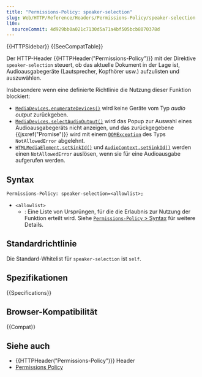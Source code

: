 ```yaml
---
title: "Permissions-Policy: speaker-selection"
slug: Web/HTTP/Reference/Headers/Permissions-Policy/speaker-selection
l10n:
  sourceCommit: 4d929bb0a021c7130d5a71a4bf505bcb8070378d
---
```


{{HTTPSidebar}} {{SeeCompatTable}}

Der HTTP-Header {{HTTPHeader("Permissions-Policy")}} mit der Direktive `speaker-selection` steuert, ob das aktuelle Dokument in der Lage ist, Audioausgabegeräte (Lautsprecher, Kopfhörer usw.) aufzulisten und auszuwählen.

Insbesondere wenn eine definierte Richtlinie die Nutzung dieser Funktion blockiert:

- [`MediaDevices.enumerateDevices()`](/de/docs/Web/API/MediaDevices/enumerateDevices) wird keine Geräte vom Typ _audio output_ zurückgeben.
- [`MediaDevices.selectAudioOutput()`](/de/docs/Web/API/MediaDevices/selectAudioOutput) wird das Popup zur Auswahl eines Audioausgabegeräts nicht anzeigen, und das zurückgegebene {{jsxref("Promise")}} wird mit einem [`DOMException`](/de/docs/Web/API/DOMException) des Typs `NotAllowedError` abgelehnt.
- [`HTMLMediaElement.setSinkId()`](/de/docs/Web/API/HTMLMediaElement/setSinkId) und [`AudioContext.setSinkId()`](/de/docs/Web/API/AudioContext/setSinkId) werden einen `NotAllowedError` auslösen, wenn sie für eine Audioausgabe aufgerufen werden.

## Syntax

```http
Permissions-Policy: speaker-selection=<allowlist>;
```

- `<allowlist>`
  - : Eine Liste von Ursprüngen, für die die Erlaubnis zur Nutzung der Funktion erteilt wird. Siehe [`Permissions-Policy` > Syntax](/de/docs/Web/HTTP/Reference/Headers/Permissions-Policy#syntax) für weitere Details.

## Standardrichtlinie

Die Standard-Whitelist für `speaker-selection` ist `self`.

## Spezifikationen

{{Specifications}}

## Browser-Kompatibilität

{{Compat}}

## Siehe auch

- {{HTTPHeader("Permissions-Policy")}} Header
- [Permissions Policy](/de/docs/Web/HTTP/Guides/Permissions_Policy)
